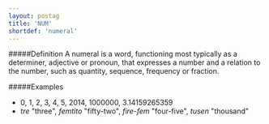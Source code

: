 ```yaml
---
layout: postag
title: 'NUM'
shortdef: 'numeral'
---
```

#####Definition
A numeral is a word, functioning most typically as a determiner, adjective or pronoun, that expresses a number and a relation to the number, such as quantity, sequence, frequency or fraction.

#####Examples
* 0, 1, 2, 3, 4, 5, 2014, 1000000, 3.14159265359
* *tre* "three", *femtito* "fifty-two", *fire-fem* "four-five", *tusen* "thousand"
<!-- Interlanguage links updated Ne 5. května 2024, 18:19:38 CEST -->
